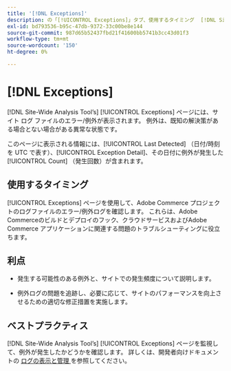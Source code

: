 ```yaml
---
title: '[!DNL Exceptions]'
description: の「[!UICONTROL Exceptions]」タブ、使用するタイミング  [!DNL Site-Wide Analysis Tool] メリット、ベストプラクティスについて説明します。
exl-id: bd793536-b95c-47db-9372-33c00be8e144
source-git-commit: 987d65b52437fbd21f41600bb5741b3cc43d01f3
workflow-type: tm+mt
source-wordcount: '150'
ht-degree: 0%

---
```


# [!DNL Exceptions]

[!DNL Site-Wide Analysis Tool’s] [!UICONTROL Exceptions] ページには、サイト ログ ファイルのエラー/例外が表示されます。 例外は、既知の解決策がある場合とない場合がある異常な状態です。

このページに表示される情報には、[!UICONTROL Last Detected] （日付/時刻を UTC で表す）、[!UICONTROL Exception Detail]、その日付に例外が発生した [!UICONTROL Count] （発生回数）が含まれます。

## 使用するタイミング

[!UICONTROL Exceptions] ページを使用して、Adobe Commerce プロジェクトのログファイルのエラー/例外ログを確認します。 これらは、Adobe Commerceのビルドとデプロイのフック、クラウドサービスおよびAdobe Commerce アプリケーションに関連する問題のトラブルシューティングに役立ちます。

## 利点

* 発生する可能性のある例外と、サイトでの発生頻度について説明します。

* 例外ログの問題を追跡し、必要に応じて、サイトのパフォーマンスを向上させるための適切な修正措置を実施します。

## ベストプラクティス

[!DNL Site-Wide Analysis Tool’s] [!UICONTROL Exceptions] ページを監視して、例外が発生したかどうかを確認します。 詳しくは、開発者向けドキュメントの [ ログの表示と管理 ](https://experienceleague.adobe.com/ja/docs/commerce-cloud-service/user-guide/develop/test/log-locations) を参照してください。
